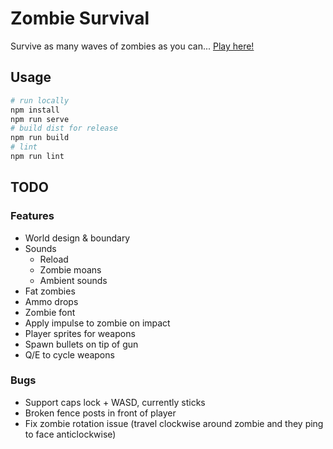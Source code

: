 # Zombie Survival

Survive as many waves of zombies as you can... [Play here!](https://jemgunay.co.uk/zombiesurvival)

## Usage

```bash
# run locally
npm install
npm run serve
# build dist for release
npm run build
# lint
npm run lint
```

## TODO

### Features

* World design & boundary
* Sounds
    * Reload
    * Zombie moans
    * Ambient sounds
* Fat zombies
* Ammo drops
* Zombie font
* Apply impulse to zombie on impact
* Player sprites for weapons
* Spawn bullets on tip of gun
* Q/E to cycle weapons

### Bugs

* Support caps lock + WASD, currently sticks
* Broken fence posts in front of player
* Fix zombie rotation issue (travel clockwise around zombie and they ping to face anticlockwise)